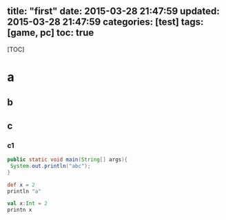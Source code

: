 title: "first"
date: 2015-03-28 21:47:59
updated: 2015-03-28 21:47:59
categories: [test]
tags: [game, pc]
toc: true
---

[TOC]

# a

## b

## c

### c1

```java
public static void main(String[] args){
 System.out.println("abc");
}
```

```groovy
def x = 2
println "a"
```

```scala
val x:Int = 2
printn x
```
